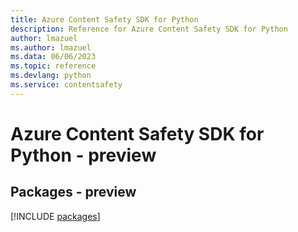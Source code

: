 ```yaml
---
title: Azure Content Safety SDK for Python
description: Reference for Azure Content Safety SDK for Python
author: lmazuel
ms.author: lmazuel
ms.data: 06/06/2023
ms.topic: reference
ms.devlang: python
ms.service: contentsafety
---
```

# Azure Content Safety SDK for Python - preview
## Packages - preview
[!INCLUDE [packages](content-safety-index.md)]